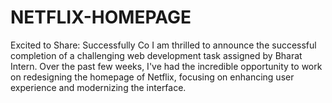 # NETFLIX-HOMEPAGE
 Excited to Share: Successfully Co I am thrilled to announce the successful completion of a challenging web development task assigned by Bharat Intern. Over the past few weeks, I've had the incredible opportunity to work on redesigning the homepage of Netflix, focusing on enhancing user experience and modernizing the interface.
